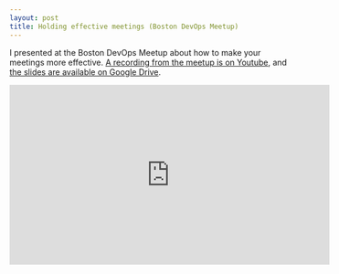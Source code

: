 ```yaml
---
layout: post
title: Holding effective meetings (Boston DevOps Meetup)
---
```


I presented at the Boston DevOps Meetup about how to make your meetings more effective. [A recording from the meetup is on Youtube](https://www.youtube.com/watch?v=wXSejfrLUfw&t=3873s), and [the slides are available on Google Drive](https://drive.google.com/open?id=1Zxrx-X1W766IjodC7t9IPIS1d3-GvQ3E5lJmkPvdZZM).

<iframe width="560" height="315" src="https://www.youtube.com/embed/wXSejfrLUfw?start=3870" frameborder="0" allow="accelerometer; autoplay; encrypted-media; gyroscope; picture-in-picture" allowfullscreen></iframe>
